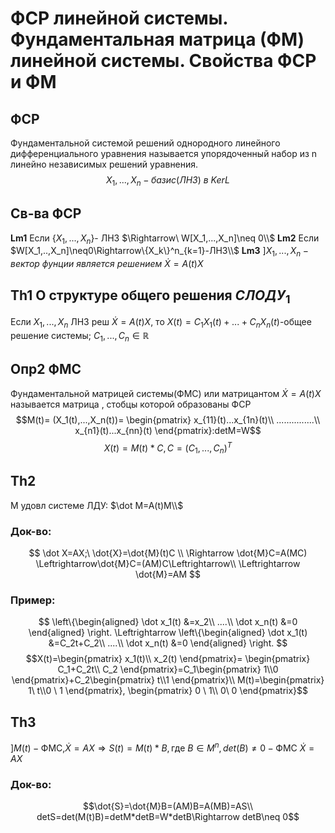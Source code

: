 # ФСР линейной системы. Фундаментальная матрица (ФМ) линейной системы. Свойства ФСР и ФМ

## ФСР

Фундаментальной системой решений однородного линейного дифференциального уравнения называется упорядоченный набор из n линейно независимых решений уравнения.
$$X_1,...,X_n- базис(ЛНЗ)\ в\  KerL$$

## Св-ва ФСР

**Lm1** Если {$X_1,...,X_n$}- ЛНЗ $\Rightarrow\ W[X_1,...,X_n]\neq 0\\$
**Lm2** Если $W[X_1,..,X_n]\neq0\Rightarrow\{X_k\}^n_{k=1}-ЛНЗ\\$
**Lm3** $]X_1,...,X_n- вектор \ фунции \ является\  решением \  \dot X=A(t)X$

## Th1 О структуре общего решения $СЛОДУ_1$

Если $X_1,...,X_n$  ЛНЗ реш $\dot X=A(t)X$, то $X(t)=C_1X_1(t)+...+C_nX_n(t)$-общее решение системы; $C_1,...,C_n\in  \mathbb{R}$

## Опр2 ФМС

Фундаментальной матрицей системы(ФМС) или матрицантом $\dot X=A(t)X$ называется матрица , стобцы которой образованы ФСР
$$M(t)= (X_1(t),...,X_n(t))=
\begin{pmatrix}
x_{11}(t)...x_{1n}(t)\\
...............\\
x_{n1}(t)...x_{nn}(t)
\end{pmatrix}:detM=W$$
$$X(t)=M(t)*C,C=(C_1,...,C_n)^T$$

## Th2

M удовл системе ЛДУ: $\dot M=A(t)M\\$

### Док-во:

 $$ \dot X=AX;\  \dot{X}=\dot{M}(t)C \\
  \Rightarrow \dot{M}C=A(MC) \Leftrightarrow\dot{M}C=(AM)C\Leftrightarrow\\ \Leftrightarrow \dot{M}=AM $$

### Пример:

$$
\left\{\begin{aligned}
  \dot x_1(t) &=x_2\\
  ....\\
  \dot x_n(t) &=0
\end{aligned} \right.
\Leftrightarrow
\left\{\begin{aligned}
  \dot x_1(t) &=С_2t+C_2\\
  ....\\
  \dot x_n(t) &=0
\end{aligned} \right.
$$
$$X(t)=\begin{pmatrix}
x_1(t)\\
x_2(t)
\end{pmatrix}=
\begin{pmatrix}
C_1+C_2t\\
C_2
\end{pmatrix}=C_1\begin{pmatrix}
1\\0
\end{pmatrix}+C_2\begin{pmatrix}
    t\\1
\end{pmatrix}\\
M(t)=\begin{pmatrix}
1\ t\\0 \ 1
\end{pmatrix},
\begin{pmatrix}
0 \ 1\\
0\ 0
\end{pmatrix}$$

## Th3

$]M(t)-\text{ФМС,}\dot{X}=AX\Rightarrow S(t)=M(t)*B,\text{где }B\in M^n,det(B)\neq 0- \text{ФМС }\dot{X}=AX$

### Док-во:

$$\dot{S}=\dot{M}B=(AM)B=A(MB)=AS\\
detS=det(M(t)B)=detM*detB=W*detB\Rightarrow detB\neq 0$$ 
